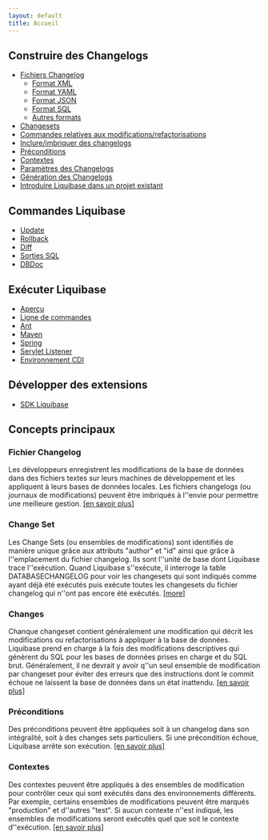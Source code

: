 ```yaml
---
layout: default
title: Accueil
---
```


<div class="container">
<div class="span-10 append-1">

<h2>Construire des Changelogs</h2>
<ul>
<li><a href="databasechangelog.html">Fichiers Changelog</a>
<ul>
    <li><a href="xml_format.html">Format XML</a></li>
    <li><a href="yaml_format.html">Format YAML</a></li>
    <li><a href="json_format.html">Format JSON</a></li>
    <li><a href="sql_format.html">Format SQL</a></li>
    <li><a href="other_formats.html">Autres formats</a></li>
</ul></li>
<li><a href="changeset.html">Changesets</a></li>
<li><a href="changes/index.html">Commandes relatives aux modifications/refactorisations</a></li>
<li><a href="include.html">Inclure/imbriquer des changelogs</a></li>
<li><a href="preconditions.html">Préconditions</a></li>
<li><a href="contexts.html">Contextes</a></li>
<li><a href="changelog_parameters.html">Paramètres des Changelogs</a></li>
<li><a href="generating_changelogs.html">Génération des Changelogs</a></li>
<li><a href="existing_project.html">Introduire Liquibase dans un projet existant</a></li>
</ul>

<h2>Commandes Liquibase</h2>
<ul>
<li><a href="update.html">Update</a></li>
<li><a href="rollback.html">Rollback</a></li>
<li><a href="diff.html">Diff</a></li>
<li><a href="sql_output.html">Sorties SQL</a></li>
<li><a href="dbdoc.html">DBDoc</a></li>
</ul>

<h2>Exécuter Liquibase</h2>
<ul>
<li><a href="running.html">Aperçu</a></li>
<li><a href="command_line.html">Ligne de commandes</a></li>
<li><a href="ant/index.html">Ant</a></li>
<li><a href="maven/index.html">Maven</a></li>
<li><a href="spring.html">Spring</a></li>
<li><a href="servlet_listener.html">Servlet Listener</a></li>
<li><a href="cdi.html">Environnement CDI</a></li>
</ul>

<h2>Développer des extensions</h2>
<ul>
<li><a href="sdk/index.html">SDK Liquibase</a></li>
</ul>
</div>

<div class="span-13 last">
<h2>Concepts principaux</h2>

<h3>Fichier Changelog</h3>
<p>
Les développeurs enregistrent les modifications de la base de données dans des fichiers textes sur leurs machines de développement et les appliquent
à leurs bases de données locales. Les fichiers changelogs (ou journaux de modifications) peuvent être imbriqués à l''envie pour permettre une meilleure gestion. 
<a href="databasechangelog.html">[en savoir plus]</a>
</p>

<h3>Change Set</h3>
<p>
Les Change Sets (ou ensembles de modifications) sont identifiés de manière unique grâce aux attributs "author" et "id" ainsi que grâce à l''emplacement du fichier changelog. Ils sont l''unité de base dont Liquibase trace l''exécution. Quand Liquibase s''exécute, il interroge la table DATABASECHANGELOG pour voir les changesets qui sont indiqués comme ayant déjà été exécutés puis exécute toutes les changesets du fichier changelog qui n''ont pas encore été exécutés.
 <a href="databasechangelog.html">[more]</a>
</p>

<h3>Changes</h3>
<p>
Chanque changeset contient généralement une modification qui décrit les modifications ou refactorisations à appliquer à la base de données. Liquibase prend en charge à la fois des modifications descriptives qui génèrent du SQL pour les bases de données prises en charge et du SQL brut.
Généralement, il ne devrait y avoir q''un seul ensemble de modification par changeset pour éviter des erreurs que des instructions dont le commit échoue ne laissent la base de données dans un état inattendu.
 <a href="changes/index.html">[en savoir plus]</a>
</p>

<h3>Préconditions</h3>
<p>
Des préconditions peuvent être appliquées soit à un changelog dans son intégralité, soit à des changes sets particuliers. Si une précondition échoue, Liquibase arrête son exécution.
 <a href="preconditions.html">[en savoir plus]</a>
</p>

<h3>Contextes</h3>
<p>
Des contextes peuvent être appliqués à des ensembles de modification pour contrôler ceux qui sont exécutés dans des environnements différents. Par exemple, certains ensembles de modifications peuvent être marqués "production" et d''autres "test". Si aucun contexte n''est indiqué, les ensembles de modifications seront exécutés quel que soit le contexte d''exécution.
 <a href="contexts.html">[en savoir plus]</a>
</p>

</div>

</div>
